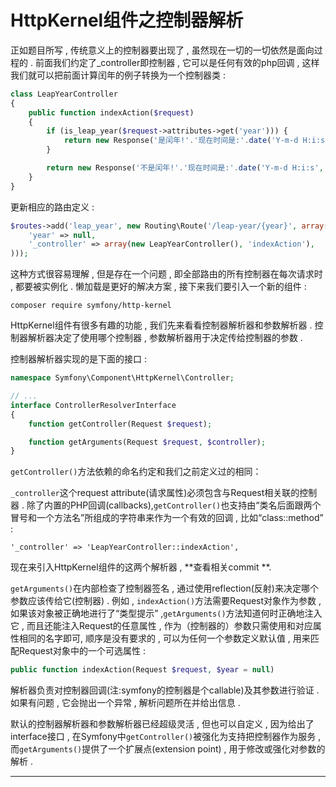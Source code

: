 # HttpKernel组件之控制器解析

正如题目所写 , 传统意义上的控制器要出现了 , 虽然现在一切的一切依然是面向过程的 . 前面我们约定了\_controller即控制器 , 它可以是任何有效的php回调 , 这样我们就可以把前面计算闰年的例子转换为一个控制器类 :

```php
class LeapYearController
{
    public function indexAction($request)
    {
        if (is_leap_year($request->attributes->get('year'))) {
            return new Response('是闰年!'.'现在时间是:'.date('Y-m-d H:i:s', time()));
        }

        return new Response('不是闰年!'.'现在时间是:'.date('Y-m-d H:i:s', time()));
    }
}
```

更新相应的路由定义 :

```php
$routes->add('leap_year', new Routing\Route('/leap-year/{year}', array(
    'year' => null,
    '_controller' => array(new LeapYearController(), 'indexAction'),
)));
```

这种方式很容易理解 , 但是存在一个问题 , 即全部路由的所有控制器在每次请求时 , 都要被实例化 . 懒加载是更好的解决方案 , 接下来我们要引入一个新的组件 :

```
composer require symfony/http-kernel
```

HttpKernel组件有很多有趣的功能 , 我们先来看看控制器解析器和参数解析器 . 控制器解析器决定了使用哪个控制器 , 参数解析器用于决定传给控制器的参数 .

控制器解析器实现的是下面的接口 :

```php
namespace Symfony\Component\HttpKernel\Controller;

// ...
interface ControllerResolverInterface
{
    function getController(Request $request);

    function getArguments(Request $request, $controller);
}
```

`getController()`方法依赖的命名约定和我们之前定义过的相同：

`_controller`这个request attribute\(请求属性\)必须包含与Request相关联的控制器 . 除了内置的PHP回调\(callbacks\),`getController()`也支持由“类名后面跟两个冒号和一个方法名”所组成的字符串来作为一个有效的回调 , 比如“class::method” :

```
'_controller' => 'LeapYearController::indexAction',
```

现在来引入HttpKernel组件的这两个解析器 , **查看相关commit **.

`getArguments()`在内部检查了控制器签名 , 通过使用reflection\(反射\)来决定哪个参数应该传给它\(控制器\) . 例如 , `indexAction()`方法需要Request对象作为参数 , 如果该对象被正确地进行了“类型提示” ,`getArguments()`方法知道何时正确地注入它 , 而且还能注入Request的任意属性 , 作为（控制器的）参数只需使用和对应属性相同的名字即可, 顺序是没有要求的 , 可以为任何一个参数定义默认值 , 用来匹配Request对象中的一个可选属性 :

```php
public function indexAction(Request $request, $year = null)
```

解析器负责对控制器回调\(注:symfony的控制器是个callable\)及其参数进行验证 . 如果有问题 , 它会抛出一个异常 , 解析问题所在并给出信息 .

默认的控制器解析器和参数解析器已经超级灵活 , 但也可以自定义 , 因为给出了interface接口 , 在Symfony中`getController()`被强化为支持把控制器作为服务 , 而`getArguments()`提供了一个扩展点\(extension point\) , 用于修改或强化对参数的解析 . 

---

